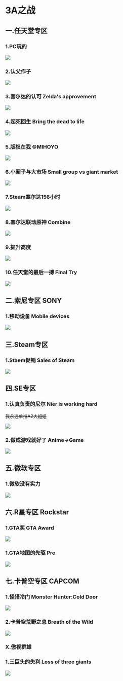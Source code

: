 # 3A之战

## 一.任天堂专区

### 1.PC玩的

![](https://github.com/DreamingCats/GenshitJokes/raw/main/3A之战/PC塞尔达.jpg)

### 2.认父作子

![](https://github.com/DreamingCats/GenshitJokes/raw/main/3A之战/认父作子.jpg)


### 3.塞尔达的认可  Zelda's approvement

![](https://github.com/DreamingCats/GenshitJokes/raw/main/3A之战/塞尔达的认可.jpg)

### 4.起死回生  Bring the dead to life

![](https://github.com/DreamingCats/GenshitJokes/raw/main/3A之战/起死回生.jpg)

### 5.版权在我   ©MIHOYO

![](https://github.com/DreamingCats/GenshitJokes/raw/main/3A之战/版权在我.jpg)

### 6.小圈子与大市场   Small group vs giant market

![](https://github.com/DreamingCats/GenshitJokes/raw/main/3A之战/小圈子与大市场.jpg)

### 7.Steam塞尔达156小时

![](https://github.com/DreamingCats/GenshitJokes/raw/main/3A之战/Steam塞尔达156小时.jpg)

### 8.塞尔达联动原神 Combine

![](https://github.com/DreamingCats/GenshitJokes/raw/main/3A之战/塞尔达联动原神.jpg)

### 9.提升高度

![](https://github.com/DreamingCats/GenshitJokes/raw/main/3A之战/提升高度.jpg)

### 10.任天堂的最后一搏   Final Try

![](https://github.com/DreamingCats/GenshitJokes/raw/main/3A之战/任天堂的最后一搏.jpg)



## 二.索尼专区   SONY

### 1.移动设备   Mobile devices

![](https://github.com/DreamingCats/GenshitJokes/raw/main/3A之战/移动设备.jpg)


## 三.Steam专区

### 1.Staem促销 Sales of Steam

![](https://github.com/DreamingCats/GenshitJokes/raw/main/3A之战/Staem促销.jpg)


## 四.SE专区

### 1.认真负责的尼尔   Nier is working hard

~~我永远单推A2大姐姐~~

![](https://github.com/DreamingCats/GenshitJokes/raw/main/3A之战/认真负责的尼尔.jpg)

### 2.做成游戏就好了   Anime->Game

![](https://github.com/DreamingCats/GenshitJokes/raw/main/3A之战/做成游戏就好了.jpg)


## 五.微软专区

### 1.微软没有实力

![](https://github.com/DreamingCats/GenshitJokes/raw/main/3A之战/微软没有实力.jpg)


## 六.R星专区   Rockstar

### 1.GTA奖  GTA Award

![](https://github.com/DreamingCats/GenshitJokes/raw/main/3A之战/GTA奖.jpg)

### 1.GTA地图的先驱  Pre

![](https://github.com/DreamingCats/GenshitJokes/raw/main/3A之战/GTA地图的先驱.jpg)

## 七.卡普空专区  CAPCOM

### 1.怪猎冷门   Monster Hunter:Cold Door

![](https://github.com/DreamingCats/GenshitJokes/raw/main/3A之战/怪猎冷门.jpg)

### 2.卡普空荒野之息   Breath of the Wild

![](https://github.com/DreamingCats/GenshitJokes/raw/main/3A之战/怪猎冷门.jpg)


### X.傲视群雄

### 1.三巨头的失利   Loss of three giants

![](https://github.com/DreamingCats/GenshitJokes/raw/main/3A之战/三巨头的失利.jpg)